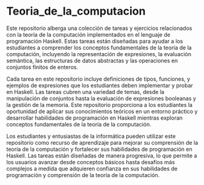 # Teoria_de_la_computacion
Este repositorio alberga una colección de tareas y ejercicios relacionados con la teoría de la computación implementados en el lenguaje de programación Haskell. Estas tareas están diseñadas para ayudar a los estudiantes a comprender los conceptos fundamentales de la teoría de la computación, incluyendo la representación de expresiones, la evaluación semántica, las estructuras de datos abstractas y las operaciones en conjuntos finitos de enteros.

Cada tarea en este repositorio incluye definiciones de tipos, funciones, y ejemplos de expresiones que los estudiantes deben implementar y probar en Haskell. Las tareas cubren una variedad de temas, desde la manipulación de conjuntos hasta la evaluación de expresiones booleanas y la gestión de la memoria. Este repositorio proporciona a los estudiantes la oportunidad de aplicar sus conocimientos teóricos en un entorno práctico y desarrollar habilidades de programación en Haskell mientras exploran conceptos fundamentales de la teoría de la computación.

Los estudiantes y entusiastas de la informática pueden utilizar este repositorio como recurso de aprendizaje para mejorar su comprensión de la teoría de la computación y fortalecer sus habilidades de programación en Haskell. Las tareas están diseñadas de manera progresiva, lo que permite a los usuarios avanzar desde conceptos básicos hasta desafíos más complejos a medida que adquieren confianza en sus habilidades de programación y comprensión de la teoría de la computación.
